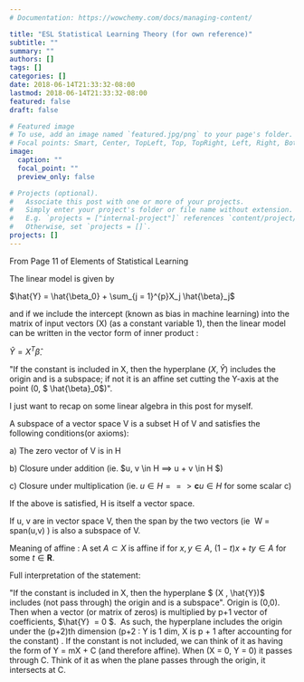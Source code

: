 ```yaml
---
# Documentation: https://wowchemy.com/docs/managing-content/

title: "ESL Statistical Learning Theory (for own reference)"
subtitle: ""
summary: ""
authors: []
tags: []
categories: []
date: 2018-06-14T21:33:32-08:00
lastmod: 2018-06-14T21:33:32-08:00
featured: false
draft: false

# Featured image
# To use, add an image named `featured.jpg/png` to your page's folder.
# Focal points: Smart, Center, TopLeft, Top, TopRight, Left, Right, BottomLeft, Bottom, BottomRight.
image:
  caption: ""
  focal_point: ""
  preview_only: false

# Projects (optional).
#   Associate this post with one or more of your projects.
#   Simply enter your project's folder or file name without extension.
#   E.g. `projects = ["internal-project"]` references `content/project/deep-learning/index.md`.
#   Otherwise, set `projects = []`.
projects: []
---
```


From Page 11 of Elements of Statistical Learning

The linear model is given by

$\hat{Y} = \hat{\beta_0} + \sum_{j = 1}^{p}X_j \hat{\beta}_j$

and if we include the intercept (known as bias in machine learning) into the matrix of input vectors (X) (as a constant variable 1), then the linear model can be written in the vector form of inner product :

$\hat{Y} = X^{T} \hat{\beta}$.

"If the constant is included in X, then the hyperplane $(X , \hat{Y})$ includes the origin and is a subspace; if not it is an affine set cutting the Y-axis at the point (0, $ \hat{\beta}_0$)".

I just want to recap on some linear algebra in this post for myself.

A subspace of a vector space V is a subset H of V and satisfies the following conditions(or axioms):

a) The zero vector of V is in H

b) Closure under addition (ie. $u, v \in H ==> u + v \in H $)

c) Closure under multiplication (ie. $u \in H ==> \textbf{c}u \in H$ for some scalar c)

If the above is satisfied, H is itself a vector space.

If u, v are in vector space V, then the span by the two vectors (ie  W = span(u,v) ) is also a subspace of V.

Meaning of affine : A set $A \subset X$ is affine if for $x,y \in A$, $(1-t)x + ty \in A$ for some $t \in \textbf{R}$.

Full interpretation of the statement:

"If the constant is included in X, then the hyperplane $ (X , \hat{Y})$ includes (not pass through) the origin and is a subspace". Origin is (0,0). Then when a vector (or matrix of zeros) is multiplied by p+1 vector of coefficients, $\hat{Y}  = 0 $.  As such, the hyperplane includes the origin under the (p+2)th dimension (p+2 : Y is 1 dim, X is p + 1 after accounting for the constant) .
If the constant is not included, we can think of it as having the form of Y = mX + C (and therefore affine). When (X = 0, Y = 0) it passes through C. Think of it as when the plane passes through the origin, it intersects at C.
